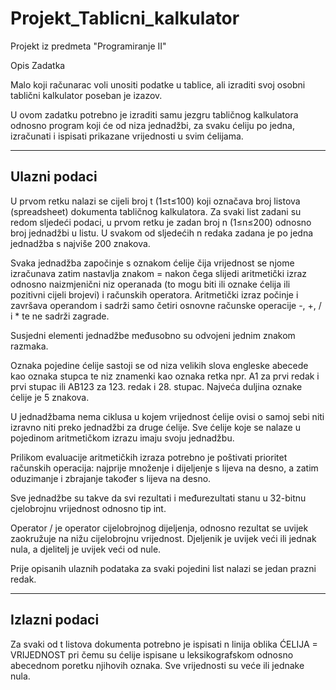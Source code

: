 # Projekt_Tablicni_kalkulator
Projekt iz predmeta "Programiranje II"

Opis Zadatka

Malo koji računarac voli unositi podatke u tablice, ali izraditi svoj osobni tablični kalkulator poseban je izazov.

U ovom zadatku potrebno je izraditi samu jezgru tabličnog kalkulatora odnosno program koji će od niza jednadžbi, za svaku ćeliju po jedna, izračunati i ispisati prikazane vrijednosti u svim ćelijama.

-------------
Ulazni podaci
-------------

U prvom retku nalazi se cijeli broj t (1≤t≤100) koji označava broj listova (spreadsheet) dokumenta tabličnog kalkulatora. Za svaki list zadani su redom sljedeći podaci, u prvom retku je zadan broj n (1≤n≤200) odnosno broj jednadžbi u listu. U svakom od sljedećih n redaka zadana je po jedna jednadžba s najviše 200 znakova.

Svaka jednadžba započinje s oznakom ćelije čija vrijednost se njome izračunava zatim nastavlja znakom = nakon čega slijedi aritmetički izraz odnosno naizmjenični niz operanada (to mogu biti ili oznake ćelija ili pozitivni cijeli brojevi) i računskih operatora. Aritmetički izraz počinje i završava operandom i sadrži samo četiri osnovne računske operacije -, +, / i * te ne sadrži zagrade.

Susjedni elementi jednadžbe međusobno su odvojeni jednim znakom razmaka.

Oznaka pojedine ćelije sastoji se od niza velikih slova engleske abecede kao oznaka stupca te niz znamenki kao oznaka retka npr. A1 za prvi redak i prvi stupac ili AB123 za 123. redak i 28. stupac. Najveća duljina oznake ćelije je 5 znakova.

U jednadžbama nema ciklusa u kojem vrijednost ćelije ovisi o samoj sebi niti izravno niti preko jednadžbi za druge ćelije. Sve ćelije koje se nalaze u pojedinom aritmetičkom izrazu imaju svoju jednadžbu.

Prilikom evaluacije aritmetičkih izraza potrebno je poštivati prioritet računskih operacija: najprije množenje i dijeljenje s lijeva na desno, a zatim oduzimanje i zbrajanje također s lijeva na desno.

Sve jednadžbe su takve da svi rezultati i međurezultati stanu u 32-bitnu cjelobrojnu vrijednost odnosno tip int.

Operator / je operator cijelobrojnog dijeljenja, odnosno rezultat se uvijek zaokružuje na nižu cijelobrojnu vrijednost. Djeljenik je uvijek veći ili jednak nula, a djelitelj je uvijek veći od nule.

Prije opisanih ulaznih podataka za svaki pojedini list nalazi se jedan prazni redak.

--------------
Izlazni podaci
--------------

Za svaki od t listova dokumenta potrebno je ispisati n linija oblika ĆELIJA = VRIJEDNOST pri čemu su ćelije ispisane u leksikografskom odnosno abecednom poretku njihovih oznaka. Sve vrijednosti su veće ili jednake nula.